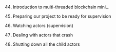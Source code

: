 44. Introduction to multi-threaded blockchain mini…

45. Preparing our project to be ready for supervision

46. Watching actors (supervision)

47. Dealing with actors that crash

48. Shutting down all the child actors